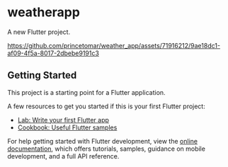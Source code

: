 # weatherapp

A new Flutter project.


https://github.com/princetomar/weather_app/assets/71916212/9ae18dc1-af09-4f5a-8017-2dbebe9191c3


## Getting Started

This project is a starting point for a Flutter application.

A few resources to get you started if this is your first Flutter project:

- [Lab: Write your first Flutter app](https://docs.flutter.dev/get-started/codelab)
- [Cookbook: Useful Flutter samples](https://docs.flutter.dev/cookbook)

For help getting started with Flutter development, view the
[online documentation](https://docs.flutter.dev/), which offers tutorials,
samples, guidance on mobile development, and a full API reference.
